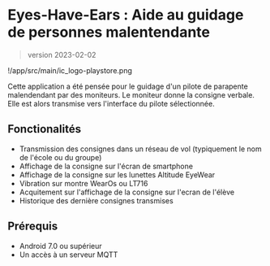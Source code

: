 # Eyes-Have-Ears : Aide au guidage de personnes malentendante
>version 2023-02-02

!/app/src/main/ic_logo-playstore.png

Cette application a été pensée pour le guidage d'un pilote de parapente malendendant par des moniteurs. Le moniteur donne la consigne verbale. Elle est alors transmise vers l'interface du pilote sélectionnée.

## Fonctionalités 
+ Transmission des consignes dans un réseau de vol (typiquement le nom de l'école ou du groupe)
+ Affichage de la consigne sur l'écran de smartphone
+ Affichage de la consigne sur les lunettes Altitude EyeWear
+ Vibration sur montre WearOs ou LT716
+ Acquitement sur l'affichage de la consigne sur l'ecran de l'élève
+ Historique des dernière consignes transmises 

	
## Prérequis 
+ Android 7.0 ou supérieur
+ Un accès à un serveur MQTT

	
